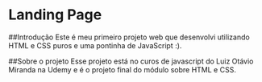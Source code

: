 # Landing Page

##Introdução
Este é meu primeiro projeto web que desenvolvi utilizando HTML e CSS puros e uma pontinha de JavaScript :).

##Sobre o projeto
Esse projeto está no curos de javascript do Luiz Otávio Miranda na Udemy e é o projeto final do módulo sobre HTML e CSS.
